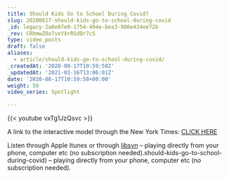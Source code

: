 ```yaml
---
title: Should Kids Go to School During Covid?
slug: 20200817-should-kids-go-to-school-during-covid
_id: legacy-2a0e07e9-1754-494e-bea3-900e424ee72b
_rev: CRhmwZOx7vxYXrRSdQr7cS
type: video_posts
draft: false
aliases:
  - article/should-kids-go-to-school-during-covid/
_createdAt: '2020-08-17T10:59:58Z'
_updatedAt: '2021-03-16T13:06:01Z'
date: '2020-08-17T10:59:58+00:00'
weight: 50
video_series: Spotlight

---
```

{{< youtube vxTg1JzQsvc >}}

A link to the interactive model through the New York Times: [CLICK HERE](https://www.nytimes.com/interactive/2020/07/31/us/coronavirus-school-reopening-risk.html)



Listen through Apple Itunes or through [libsyn](https://smarthernews.libsyn.com/should-kids-go-to-school-during-covid) – playing directly from your phone, computer etc (no subscription needed).should-kids-go-to-school-during-covid) – playing directly from your phone, computer etc (no subscription needed).